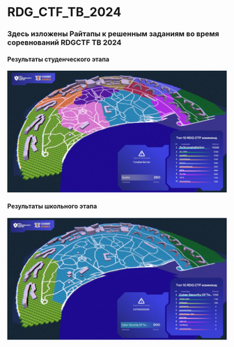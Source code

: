 # RDG_CTF_TB_2024


### Здесь изложены Райтапы к решенным заданиям во время соревнований **RDGCTF TB 2024**

#### Результаты студенческого этапа

![alt text](image.png)

#### Результаты школьного этапа

![alt text](image-1.png)